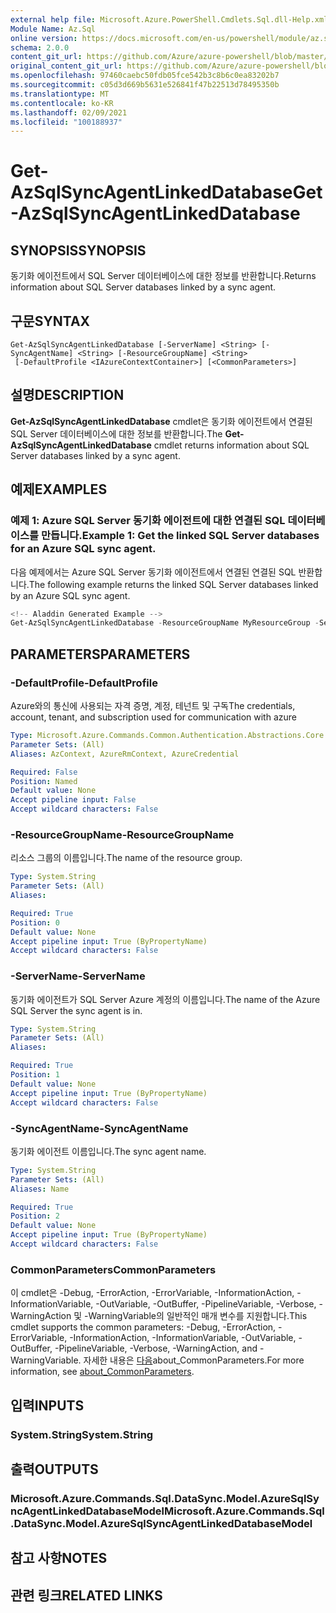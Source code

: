 ```yaml
---
external help file: Microsoft.Azure.PowerShell.Cmdlets.Sql.dll-Help.xml
Module Name: Az.Sql
online version: https://docs.microsoft.com/en-us/powershell/module/az.sql/get-azsqlsyncagentlinkeddatabase
schema: 2.0.0
content_git_url: https://github.com/Azure/azure-powershell/blob/master/src/Sql/Sql/help/Get-AzSqlSyncAgentLinkedDatabase.md
original_content_git_url: https://github.com/Azure/azure-powershell/blob/master/src/Sql/Sql/help/Get-AzSqlSyncAgentLinkedDatabase.md
ms.openlocfilehash: 97460caebc50fdb05fce542b3c8b6c0ea83202b7
ms.sourcegitcommit: c05d3d669b5631e526841f47b22513d78495350b
ms.translationtype: MT
ms.contentlocale: ko-KR
ms.lasthandoff: 02/09/2021
ms.locfileid: "100188937"
---
```

# <span data-ttu-id="a1e99-101">Get-AzSqlSyncAgentLinkedDatabase</span><span class="sxs-lookup"><span data-stu-id="a1e99-101">Get-AzSqlSyncAgentLinkedDatabase</span></span>

## <span data-ttu-id="a1e99-102">SYNOPSIS</span><span class="sxs-lookup"><span data-stu-id="a1e99-102">SYNOPSIS</span></span>
<span data-ttu-id="a1e99-103">동기화 에이전트에서 SQL Server 데이터베이스에 대한 정보를 반환합니다.</span><span class="sxs-lookup"><span data-stu-id="a1e99-103">Returns information about SQL Server databases linked by a sync agent.</span></span>

## <span data-ttu-id="a1e99-104">구문</span><span class="sxs-lookup"><span data-stu-id="a1e99-104">SYNTAX</span></span>

```
Get-AzSqlSyncAgentLinkedDatabase [-ServerName] <String> [-SyncAgentName] <String> [-ResourceGroupName] <String>
 [-DefaultProfile <IAzureContextContainer>] [<CommonParameters>]
```

## <span data-ttu-id="a1e99-105">설명</span><span class="sxs-lookup"><span data-stu-id="a1e99-105">DESCRIPTION</span></span>
<span data-ttu-id="a1e99-106">**Get-AzSqlSyncAgentLinkedDatabase** cmdlet은 동기화 에이전트에서 연결된 SQL Server 데이터베이스에 대한 정보를 반환합니다.</span><span class="sxs-lookup"><span data-stu-id="a1e99-106">The **Get-AzSqlSyncAgentLinkedDatabase** cmdlet returns information about SQL Server databases linked by a sync agent.</span></span>

## <span data-ttu-id="a1e99-107">예제</span><span class="sxs-lookup"><span data-stu-id="a1e99-107">EXAMPLES</span></span>

### <span data-ttu-id="a1e99-108">예제 1: Azure SQL Server 동기화 에이전트에 대한 연결된 SQL 데이터베이스를 만듭니다.</span><span class="sxs-lookup"><span data-stu-id="a1e99-108">Example 1: Get the linked SQL Server databases for an Azure SQL sync agent.</span></span>

<span data-ttu-id="a1e99-109">다음 예제에서는 Azure SQL Server 동기화 에이전트에서 연결된 연결된 SQL 반환합니다.</span><span class="sxs-lookup"><span data-stu-id="a1e99-109">The following example returns the linked SQL Server databases linked by an Azure SQL sync agent.</span></span>

```powershell
<!-- Aladdin Generated Example --> 
Get-AzSqlSyncAgentLinkedDatabase -ResourceGroupName MyResourceGroup -ServerName s1 -SyncAgentName 'SyncAgent01'
```

## <span data-ttu-id="a1e99-110">PARAMETERS</span><span class="sxs-lookup"><span data-stu-id="a1e99-110">PARAMETERS</span></span>

### <span data-ttu-id="a1e99-111">-DefaultProfile</span><span class="sxs-lookup"><span data-stu-id="a1e99-111">-DefaultProfile</span></span>
<span data-ttu-id="a1e99-112">Azure와의 통신에 사용되는 자격 증명, 계정, 테넌트 및 구독</span><span class="sxs-lookup"><span data-stu-id="a1e99-112">The credentials, account, tenant, and subscription used for communication with azure</span></span>

```yaml
Type: Microsoft.Azure.Commands.Common.Authentication.Abstractions.Core.IAzureContextContainer
Parameter Sets: (All)
Aliases: AzContext, AzureRmContext, AzureCredential

Required: False
Position: Named
Default value: None
Accept pipeline input: False
Accept wildcard characters: False
```

### <span data-ttu-id="a1e99-113">-ResourceGroupName</span><span class="sxs-lookup"><span data-stu-id="a1e99-113">-ResourceGroupName</span></span>
<span data-ttu-id="a1e99-114">리소스 그룹의 이름입니다.</span><span class="sxs-lookup"><span data-stu-id="a1e99-114">The name of the resource group.</span></span>

```yaml
Type: System.String
Parameter Sets: (All)
Aliases:

Required: True
Position: 0
Default value: None
Accept pipeline input: True (ByPropertyName)
Accept wildcard characters: False
```

### <span data-ttu-id="a1e99-115">-ServerName</span><span class="sxs-lookup"><span data-stu-id="a1e99-115">-ServerName</span></span>
<span data-ttu-id="a1e99-116">동기화 에이전트가 SQL Server Azure 계정의 이름입니다.</span><span class="sxs-lookup"><span data-stu-id="a1e99-116">The name of the Azure SQL Server the sync agent is in.</span></span>

```yaml
Type: System.String
Parameter Sets: (All)
Aliases:

Required: True
Position: 1
Default value: None
Accept pipeline input: True (ByPropertyName)
Accept wildcard characters: False
```

### <span data-ttu-id="a1e99-117">-SyncAgentName</span><span class="sxs-lookup"><span data-stu-id="a1e99-117">-SyncAgentName</span></span>
<span data-ttu-id="a1e99-118">동기화 에이전트 이름입니다.</span><span class="sxs-lookup"><span data-stu-id="a1e99-118">The sync agent name.</span></span>

```yaml
Type: System.String
Parameter Sets: (All)
Aliases: Name

Required: True
Position: 2
Default value: None
Accept pipeline input: True (ByPropertyName)
Accept wildcard characters: False
```

### <span data-ttu-id="a1e99-119">CommonParameters</span><span class="sxs-lookup"><span data-stu-id="a1e99-119">CommonParameters</span></span>
<span data-ttu-id="a1e99-120">이 cmdlet은 -Debug, -ErrorAction, -ErrorVariable, -InformationAction, -InformationVariable, -OutVariable, -OutBuffer, -PipelineVariable, -Verbose, -WarningAction 및 -WarningVariable의 일반적인 매개 변수를 지원합니다.</span><span class="sxs-lookup"><span data-stu-id="a1e99-120">This cmdlet supports the common parameters: -Debug, -ErrorAction, -ErrorVariable, -InformationAction, -InformationVariable, -OutVariable, -OutBuffer, -PipelineVariable, -Verbose, -WarningAction, and -WarningVariable.</span></span> <span data-ttu-id="a1e99-121">자세한 내용은 [다음](http://go.microsoft.com/fwlink/?LinkID=113216)about_CommonParameters.</span><span class="sxs-lookup"><span data-stu-id="a1e99-121">For more information, see [about_CommonParameters](http://go.microsoft.com/fwlink/?LinkID=113216).</span></span>

## <span data-ttu-id="a1e99-122">입력</span><span class="sxs-lookup"><span data-stu-id="a1e99-122">INPUTS</span></span>

### <span data-ttu-id="a1e99-123">System.String</span><span class="sxs-lookup"><span data-stu-id="a1e99-123">System.String</span></span>

## <span data-ttu-id="a1e99-124">출력</span><span class="sxs-lookup"><span data-stu-id="a1e99-124">OUTPUTS</span></span>

### <span data-ttu-id="a1e99-125">Microsoft.Azure.Commands.Sql.DataSync.Model.AzureSqlSyncAgentLinkedDatabaseModel</span><span class="sxs-lookup"><span data-stu-id="a1e99-125">Microsoft.Azure.Commands.Sql.DataSync.Model.AzureSqlSyncAgentLinkedDatabaseModel</span></span>

## <span data-ttu-id="a1e99-126">참고 사항</span><span class="sxs-lookup"><span data-stu-id="a1e99-126">NOTES</span></span>

## <span data-ttu-id="a1e99-127">관련 링크</span><span class="sxs-lookup"><span data-stu-id="a1e99-127">RELATED LINKS</span></span>
